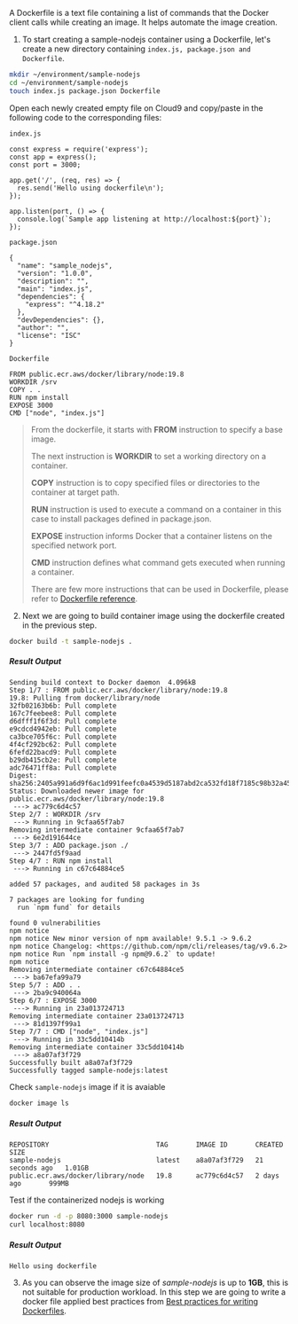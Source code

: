 A Dockerfile is a text file containing a list of commands that the Docker client calls while creating an image. It helps automate the image creation. 
1. To start creating a sample-nodejs container using a Dockerfile, let's create a new directory containing `index.js, package.json and Dockerfile`.
```sh
mkdir ~/environment/sample-nodejs
cd ~/environment/sample-nodejs
touch index.js package.json Dockerfile
```
Open each newly created empty file on Cloud9 and copy/paste in the following code to the corresponding files:

```index.js```
```
const express = require('express');
const app = express();
const port = 3000;

app.get('/', (req, res) => {
  res.send('Hello using dockerfile\n');
});

app.listen(port, () => {
  console.log(`Sample app listening at http://localhost:${port}`);
});
```

```package.json```
```
{
  "name": "sample_nodejs",
  "version": "1.0.0",
  "description": "",
  "main": "index.js",
  "dependencies": {
    "express": "^4.18.2"
  },
  "devDependencies": {},
  "author": "",
  "license": "ISC"
}
```

```Dockerfile```
```
FROM public.ecr.aws/docker/library/node:19.8
WORKDIR /srv
COPY . .
RUN npm install
EXPOSE 3000
CMD ["node", "index.js"]
```

>From the dockerfile, it starts with **FROM** instruction to specify a base image.
>
>The next instruction is **WORKDIR** to set a working directory on a container.
>
>**COPY** instruction is to copy specified files or directories to the container at target path.
>
>**RUN** instruction is used to execute a command on a container in this case to install packages defined in package.json.
>
>**EXPOSE** instruction informs Docker that a container listens on the specified network port.
>
>**CMD** instruction defines what command gets executed when running a container.
>
>There are few more instructions that can be used in Dockerfile, please refer to [Dockerfile reference](https://docs.docker.com/engine/reference/builder/).

2. Next we are going to build container image using the dockerfile created in the previous step.
```sh
docker build -t sample-nodejs .
```
##### Result Output
```
Sending build context to Docker daemon  4.096kB
Step 1/7 : FROM public.ecr.aws/docker/library/node:19.8
19.8: Pulling from docker/library/node
32fb02163b6b: Pull complete 
167c7feebee8: Pull complete 
d6dfff1f6f3d: Pull complete 
e9cdcd4942eb: Pull complete 
ca3bce705f6c: Pull complete 
4f4cf292bc62: Pull complete 
6fefd22bacd9: Pull complete 
b29db415cb2e: Pull complete 
adc76471ff8a: Pull complete 
Digest: sha256:2405a991a6d9f6ac1d991feefc0a4539d5187abd2ca532fd18f7185c98b32a45
Status: Downloaded newer image for public.ecr.aws/docker/library/node:19.8
 ---> ac779c6d4c57
Step 2/7 : WORKDIR /srv
 ---> Running in 9cfaa65f7ab7
Removing intermediate container 9cfaa65f7ab7
 ---> 6e2d191644ce
Step 3/7 : ADD package.json ./
 ---> 2447fd5f9aad
Step 4/7 : RUN npm install
 ---> Running in c67c64884ce5

added 57 packages, and audited 58 packages in 3s

7 packages are looking for funding
  run `npm fund` for details

found 0 vulnerabilities
npm notice 
npm notice New minor version of npm available! 9.5.1 -> 9.6.2
npm notice Changelog: <https://github.com/npm/cli/releases/tag/v9.6.2>
npm notice Run `npm install -g npm@9.6.2` to update!
npm notice 
Removing intermediate container c67c64884ce5
 ---> ba67efa99a79
Step 5/7 : ADD . .
 ---> 2ba9c940064a
Step 6/7 : EXPOSE 3000
 ---> Running in 23a013724713
Removing intermediate container 23a013724713
 ---> 81d1397f99a1
Step 7/7 : CMD ["node", "index.js"]
 ---> Running in 33c5dd10414b
Removing intermediate container 33c5dd10414b
 ---> a8a07af3f729
Successfully built a8a07af3f729
Successfully tagged sample-nodejs:latest
```
Check `sample-nodejs` image if it is avaiable
```sh
docker image ls
```
##### Result Output
```
REPOSITORY                           TAG       IMAGE ID       CREATED          SIZE
sample-nodejs                        latest    a8a07af3f729   21 seconds ago   1.01GB
public.ecr.aws/docker/library/node   19.8      ac779c6d4c57   2 days ago       999MB
```

Test if the containerized nodejs is working
```sh
docker run -d -p 8080:3000 sample-nodejs
curl localhost:8080
```
##### Result Output
```
Hello using dockerfile
```

3. As you can observe the image size of *sample-nodejs* is up to **1GB**, this is not suitable for production workload. In this step we are going to write a docker file applied best practices from [Best practices for writing Dockerfiles](https://docs.docker.com/develop/develop-images/dockerfile_best-practices/).
